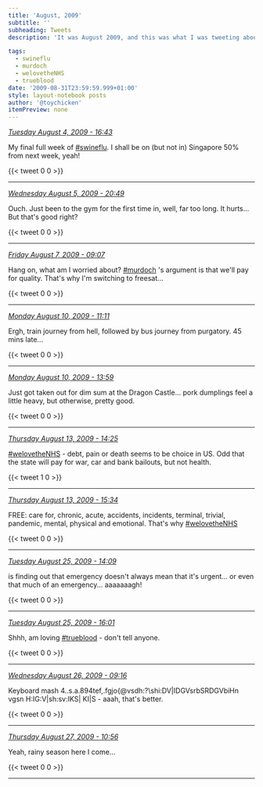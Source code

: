 ```yaml
---
title: 'August, 2009'
subtitle: ''
subheading: Tweets
description: 'It was August 2009, and this was what I was tweeting about...'

tags:
  - swineflu
  - murdoch
  - welovetheNHS
  - trueblood
date: '2009-08-31T23:59:59.999+01:00'
style: layout-notebook posts
author: '@toychicken'
itemPreview: none
---
```


<p><a id="3126181231" href="#3126181231"><em title="2009-08-04T16:43:05.000+01:00">Tuesday August 4, 2009 - 16:43</em></a></p>
      
My final full week of [#swineflu](/tags/swineflu). I shall be on (but not in) Singapore 50% from next week, yeah!

{{< tweet 0 0 >}}

---

<p><a id="3151579236" href="#3151579236"><em title="2009-08-05T20:49:31.000+01:00">Wednesday August 5, 2009 - 20:49</em></a></p>
      
Ouch. Just been to the gym for the first time in, well, far too long. It hurts... But that's good right?

{{< tweet 0 0 >}}

---

<p><a id="3175585894" href="#3175585894"><em title="2009-08-07T09:07:43.000+01:00">Friday August 7, 2009 - 09:07</em></a></p>
      
Hang on, what am I worried about? [#murdoch](/tags/murdoch) 's argument is that we'll pay for quality. That's why I'm switching to freesat...

{{< tweet 0 0 >}}

---

<p><a id="3222908184" href="#3222908184"><em title="2009-08-10T11:11:14.000+01:00">Monday August 10, 2009 - 11:11</em></a></p>
      
Ergh, train journey from hell, followed by bus journey from purgatory. 45 mins late...

{{< tweet 0 0 >}}

---

<p><a id="3224470925" href="#3224470925"><em title="2009-08-10T13:59:53.000+01:00">Monday August 10, 2009 - 13:59</em></a></p>
      
Just got taken out for dim sum at the Dragon Castle... pork dumplings feel a little heavy, but otherwise, pretty good.

{{< tweet 0 0 >}}

---

<p><a id="3285871700" href="#3285871700"><em title="2009-08-13T14:25:17.000+01:00">Thursday August 13, 2009 - 14:25</em></a></p>
      
[#welovetheNHS](/tags/welovetheNHS) - debt, pain or death seems to be choice in US. Odd that the state will pay for war, car and bank bailouts, but not health.

{{< tweet 1 0 >}}

---

<p><a id="3286921454" href="#3286921454"><em title="2009-08-13T15:34:30.000+01:00">Thursday August 13, 2009 - 15:34</em></a></p>
      
FREE: care for, chronic, acute, accidents, incidents, terminal, trivial, pandemic, mental, physical and emotional. That's why [#welovetheNHS](/tags/welovetheNHS)

{{< tweet 0 0 >}}

---

<p><a id="3534273017" href="#3534273017"><em title="2009-08-25T14:09:17.000+01:00">Tuesday August 25, 2009 - 14:09</em></a></p>
      
is finding out that emergency doesn't always mean that it's urgent... or even that much of an emergency... aaaaaaagh!

{{< tweet 0 0 >}}

---

<p><a id="3536121004" href="#3536121004"><em title="2009-08-25T16:01:29.000+01:00">Tuesday August 25, 2009 - 16:01</em></a></p>
      
Shhh, am loving [#trueblood](/tags/trueblood) - don't tell anyone.

{{< tweet 0 0 >}}

---

<p><a id="3552798478" href="#3552798478"><em title="2009-08-26T09:16:35.000+01:00">Wednesday August 26, 2009 - 09:16</em></a></p>
      
Keyboard mash 4..s.a.894tef,.fgjo{@vsdh:?\shi:DV|IDGVsrbSRDGVbiHn vgsn H:IG:V|sh\:sv\:IKS| KI|S - aaah, that's better.

{{< tweet 0 0 >}}

---

<p><a id="3576464314" href="#3576464314"><em title="2009-08-27T10:56:19.000+01:00">Thursday August 27, 2009 - 10:56</em></a></p>
      
Yeah, rainy season here I come...

{{< tweet 0 0 >}}

---
